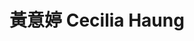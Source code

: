 ---
chinese_name: 黃意婷
english_name: Cecilia Haung 
title: 黃意婷 Cecilia Haung 
id: huangcecilia
collection: members
position: Part-time Research Assistant
type: part-time research assistant
department: 經濟學系碩士班三年級
# image_path: https://source.unsplash.com/collection/139386/600x600?a=.png
photo: pt_ra/bio-photo.jpg
# blurb: 123
---